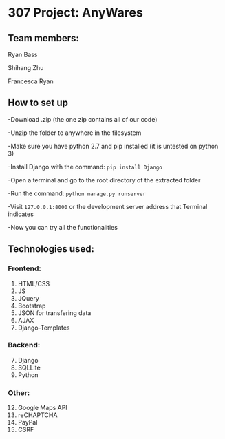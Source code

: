 # 307 Project: AnyWares

## Team members:
Ryan Bass

Shihang Zhu

Francesca Ryan

## How to set up

-Download .zip (the one zip contains all of our code)

-Unzip the folder to anywhere in the filesystem

-Make sure you have python 2.7 and pip installed (it is untested on python 3)

-Install Django with the command: `pip install Django`

-Open a terminal and go to the root directory of the extracted folder

-Run the command: `python manage.py runserver`

-Visit `127.0.0.1:8000` or the development server address that Terminal indicates

-Now you can try all the functionalities

## Technologies used:
### Frontend:
1. HTML/CSS
2. JS
3. JQuery
4. Bootstrap
5. JSON for transfering data
6. AJAX
7. Django-Templates

### Backend:
7. Django
8. SQLLite
9. Python


### Other:

12. Google Maps API
13. reCHAPTCHA
14. PayPal
15. CSRF


